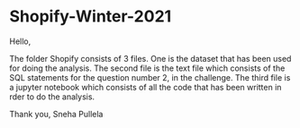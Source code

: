 # Shopify-Winter-2021
Hello,

The folder Shopify consists of 3 files. One is the dataset that has been used for doing the analysis. The second file is the text file which consists of the  SQL statements for the question number 2, in the challenge.
The third file is a jupyter notebook which consists of all the code that has been written in rder to do the analysis.

Thank you,
Sneha Pullela
